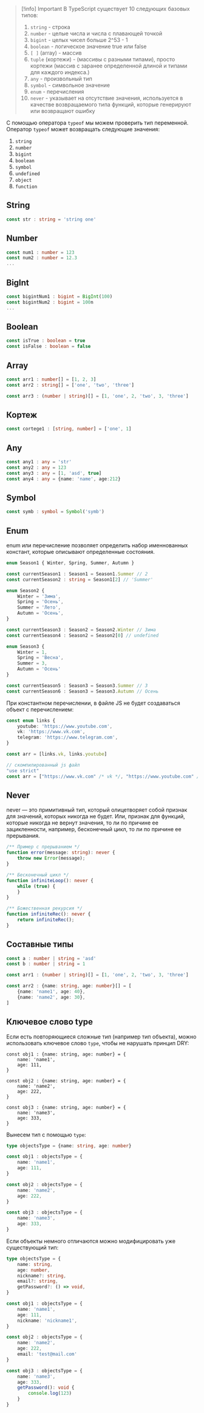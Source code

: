 
>[!info] Important
>В TypeScript существует 10 следующих базовых типов:
>1. `string` - строка
>2. `number` - целые числа и числа с плавающей точкой
>3. `bigint` - целых чисел больше 2^53 - 1
>4. `boolean` - логическое значение true или false
>5. `[ ]` (array) - массив
>6. `tuple` (кортежи) - (массивы с разными типами), просто кортежи (массив с заранее определенной длиной и типами для каждого индекса.)
>7. `any` - произвольный тип
>8. `symbol` - символьное значение
>9. `enum` - перечисления
>10. `never` - указывает на отсутствие  значения, используется в качестве возвращаемого типа функций, которые генерируют или возвращают ошибку

С помощью оператора `typeof` мы можем проверить тип переменной. Оператор `typeof` может возвращать следующие значения:
1. `string`
2. `number`
3. `bigint`
4. `boolean`
5. `symbol`
6. `undefined`
7. `object`
8. `function`


## String

``` TypeScript
const str : string = 'string one'
```

## Number

``` TypeScript
const num1 : number = 123
const num2 : number = 12.3
...
```

## BigInt

``` TypeScript
const bigintNum1 : bigint = BigInt(100)
const bigintNum2 : bigint = 100n
...
```

## Boolean

``` TypeScript
const isTrue : boolean = true
const isFalse : boolean = false
```

## Array

``` TypeScript
const arr1 : number[] = [1, 2, 3]
const arr2 : string[] = ['one', 'two', 'three']

const arr3 : (number | string)[] = [1, 'one', 2, 'two', 3, 'three']
```
## Кортеж

``` TypeScript
const cortege1 : [string, number] = ['one', 1]
```
## Any

``` TypeScript
const any1 : any = 'str'
const any2 : any = 123
const any3 : any = [1, 'asd', true]
const any4 : any = {name: 'name', age:212}
```

## Symbol

``` TypeScript
const symb : symbol = Symbol('symb')
```

## Enum

enum или перечисление позволяет определить набор именнованных констант, которые описывают определенные состояния.

``` TypeScript
enum Season1 { Winter, Spring, Summer, Autumn }

const currentSeason1 : Season1 = Season1.Summer // 2
const currentSeason2 : string = Season1[2] // 'Summer'

enum Season2 {
    Winter = 'Зима',
    Spring = 'Осень',
    Summer = 'Лето',
    Autumn = 'Осень',
}

const currentSeason3 : Season2 = Season2.Winter // Зима
const currentSeason4 : Season2 = Season2[0] // undefined

enum Season3 {
    Winter = 1,
    Spring = 'Весна',
    Summer = 3,
    Autumn = 'Осень'
}

const currentSeason5 : Season3 = Season3.Summer // 3
const currentSeason6 : Season3 = Season3.Autumn // Осень
```

При константном перечислении, в файле JS не будет создаваться объект с перечислением:
```ts
const enum links {
	youtube: 'https://www.youtube.com',
	vk: 'https://www.vk.com',
	telegram: 'https://www.telegram.com',
}

const arr = [links.vk, links.youtube]

// скомпилированный js файл
"use strict"
const arr = ["https://www.vk.com" /* vk */, "https://www.youtube.com" /* youtube */]

```

## Never

never — это примитивный тип, который олицетворяет собой признак для значений, которых никогда не будет. Или, признак для функций, которые никогда не вернут значения, то ли по причине ее зацикленности, например, бесконечный цикл, то ли по причине ее прерывания.

``` TypeScript
/** Пример с прерыванием */
function error(message: string): never {
    throw new Error(message);
}

/** Бесконечный цикл */
function infiniteLoop(): never {
    while (true) {
    }
}

/** Божественная рекурсия */
function infiniteRec(): never {
    return infiniteRec();
}
```

## Составные типы

``` TypeScript
const a : number | string = 'asd'
const b : number | string = 1

const arr1 : (number | string)[] = [1, 'one', 2, 'two', 3, 'three']

const arr2 : {name: string, age: number}[] = [
    {name: 'name1', age: 40},
    {name: 'name2', age: 30},
]

```

## Ключевое слово type

Если есть повторяющиеся сложные  тип (например тип объекта), можно использовать ключевое слово `type`, чтобы не нарушать принцип DRY:

```TS
const obj1 : {name: string, age: number} = {
    name: 'name1',
    age: 111,
}

const obj2 : {name: string, age: number} = {
    name: 'name2',
    age: 222,
}

const obj3 : {name: string, age: number} = {
    name: 'name3',
    age: 333,
}
```

 Вынесем тип с помощью `type`:
 
```ts
type objectsType = {name: string, age: number}

const obj1 : objectsType = {
    name: 'name1',
    age: 111,
} 

const obj2 : objectsType = {
    name: 'name2',
    age: 222,
}

const obj3 : objectsType = {
    name: 'name3',
    age: 333,
}
```

Если объекты немного отличаются можно модифицировать уже существующий тип:

```ts
type objectsType = {
    name: string,
    age: number,
    nickname?: string,
    email?: string,
    getPassword?: () => void,
}

const obj1 : objectsType = {
    name: 'name1',
    age: 111,
    nickname: 'nickname1',
}

const obj2 : objectsType = {
    name: 'name2',
    age: 222,
    email: 'test@mail.com'
}

const obj3 : objectsType = {
    name: 'name3',
    age: 333,
    getPassword(): void {
        console.log(123)
    }
}
```